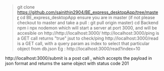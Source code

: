 > git clone https://github.com/sainithin2904/BE_express_desktopApp/tree/master
> cd BE_express_desktopApp
> ensure you are in master (if not please checkout to master and take a pull : git pull origin master)
> cd Backend
> npm i
> npx nodemon
which will start a server at port 3000, and will be accesible on  http://http://localhost:3000/
http://localhost:3000/ping is a GET call returns "true" jsut to check/ping
http://localhost:3000/read is a GET call, with a query param as index to select that particular object from db.json
Eg : http://localhost:3000/read?index=10

http://localhost:3000/submit is a post call , which accepts the payload in json format and returns the same object with status code 201
